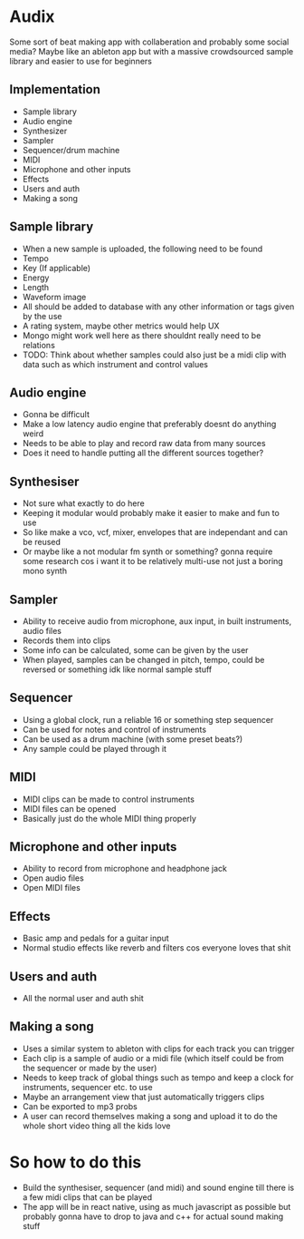 # Audix
Some sort of beat making app with collaberation and probably some social media?
Maybe like an ableton app but with a massive crowdsourced sample library and easier to use for beginners

## Implementation
- Sample library
- Audio engine
- Synthesizer
- Sampler
- Sequencer/drum machine
- MIDI
- Microphone and other inputs
- Effects
- Users and auth
- Making a song

## Sample library
- When a new sample is uploaded, the following need to be found
- Tempo
- Key (If applicable)
- Energy
- Length
- Waveform image
- All should be added to database with any other information or tags given by the use
- A rating system, maybe other metrics would help UX
- Mongo might work well here as there shouldnt really need to be relations
- TODO: Think about whether samples could also just be a midi clip with data such as which instrument and control values

## Audio engine
- Gonna be difficult
- Make a low latency audio engine that preferably doesnt do anything weird
- Needs to be able to play and record raw data from many sources
- Does it need to handle putting all the different sources together?

## Synthesiser
- Not sure what exactly to do here
- Keeping it modular would probably make it easier to make and fun to use
- So like make a vco, vcf, mixer, envelopes that are independant and can be reused
- Or maybe like a not modular fm synth or something? gonna require some research cos i want it to be relatively multi-use not just a boring mono synth

## Sampler
- Ability to receive audio from microphone, aux input, in built instruments, audio files
- Records them into clips
- Some info can be calculated, some can be given by the user
- When played, samples can be changed in pitch, tempo, could be reversed or something idk like normal sample stuff

## Sequencer
- Using a global clock, run a reliable 16 or something step sequencer
- Can be used for notes and control of instruments
- Can be used as a drum machine (with some preset beats?)
- Any sample could be played through it

## MIDI
- MIDI clips can be made to control instruments
- MIDI files can be opened
- Basically just do the whole MIDI thing properly

## Microphone and other inputs
- Ability to record from microphone and headphone jack
- Open audio files
- Open MIDI files

## Effects
- Basic amp and pedals for a guitar input
- Normal studio effects like reverb and filters cos everyone loves that shit

## Users and auth
- All the normal user and auth shit

## Making a song
- Uses a similar system to ableton with clips for each track you can trigger
- Each clip is a sample of audio or a midi file (which itself could be from the sequencer or made by the user)
- Needs to keep track of global things such as tempo and keep a clock for instruments, sequencer etc. to use
- Maybe an arrangement view that just automatically triggers clips
- Can be exported to mp3 probs
- A user can record themselves making a song and upload it to do the whole short video thing all the kids love

# So how to do this
- Build the synthesiser, sequencer (and midi) and sound engine till there is a few midi clips that can be played
- The app will be in react native, using as much javascript as possible but probably gonna have to drop to java and c++ for actual sound making stuff
